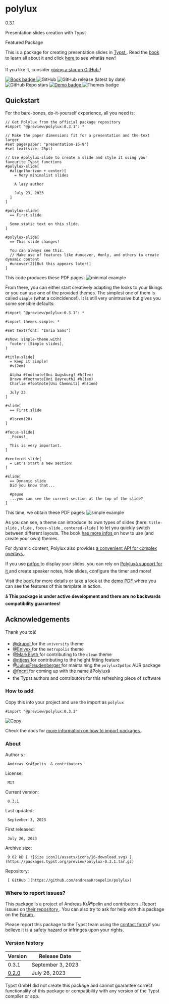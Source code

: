 #  polylux

0.3.1

Presentation slides creation with Typst

Featured  Package

This is a package for creating presentation slides in [ Typst
](https://typst.app/) . Read the [ book
](https://andreaskroepelin.github.io/polylux/book) to learn all about it and
click [ here ](https://andreaskroepelin.github.io/polylux/book/changelog.html)
to see whatâs new!

If you like it, consider [ giving a star on GitHub
](https://github.com/andreasKroepelin/polylux) !

[ ![Book badge](https://img.shields.io/badge/docs-book-green)
](https://andreaskroepelin.github.io/polylux/book)
![GitHub](https://img.shields.io/github/license/andreasKroepelin/polylux)
![GitHub release \(latest by
date\)](https://img.shields.io/github/v/release/andreasKroepelin/polylux)
![GitHub Repo
stars](https://img.shields.io/github/stars/andreasKroepelin/polylux) [ ![Demo
badge](https://img.shields.io/badge/demo-pdf-blue)
](https://github.com/andreasKroepelin/polylux/releases/latest/download/demo.pdf)
![Themes badge](https://img.shields.io/badge/themes-5-aqua)

##  Quickstart

For the bare-bones, do-it-yourself experience, all you need is:

    
    
    // Get Polylux from the official package repository
    #import "@preview/polylux:0.3.1": *
    
    // Make the paper dimensions fit for a presentation and the text larger
    #set page(paper: "presentation-16-9")
    #set text(size: 25pt)
    
    // Use #polylux-slide to create a slide and style it using your favourite Typst functions
    #polylux-slide[
      #align(horizon + center)[
        = Very minimalist slides
    
        A lazy author
    
        July 23, 2023
      ]
    ]
    
    #polylux-slide[
      == First slide
    
      Some static text on this slide.
    ]
    
    #polylux-slide[
      == This slide changes!
    
      You can always see this.
      // Make use of features like #uncover, #only, and others to create dynamic content
      #uncover(2)[But this appears later!]
    ]
    

This code produces these PDF pages: ![minimal
example](https://andreaskroepelin.github.io/polylux/book/minimal.png)

From there, you can either start creatively adapting the looks to your likings
or you can use one of the provided themes. The simplest one of them is called
` simple ` (what a coincidence!). It is still very unintrusive but gives you
some sensible defaults:

    
    
    #import "@preview/polylux:0.3.1": *
    
    #import themes.simple: *
    
    #set text(font: "Inria Sans")
    
    #show: simple-theme.with(
      footer: [Simple slides],
    )
    
    #title-slide[
      = Keep it simple!
      #v(2em)
    
      Alpha #footnote[Uni Augsburg] #h(1em)
      Bravo #footnote[Uni Bayreuth] #h(1em)
      Charlie #footnote[Uni Chemnitz] #h(1em)
    
      July 23
    ]
    
    #slide[
      == First slide
    
      #lorem(20)
    ]
    
    #focus-slide[
      _Focus!_
    
      This is very important.
    ]
    
    #centered-slide[
      = Let's start a new section!
    ]
    
    #slide[
      == Dynamic slide
      Did you know that...
    
      #pause
      ...you can see the current section at the top of the slide?
    ]
    

This time, we obtain these PDF pages: ![simple
example](https://andreaskroepelin.github.io/polylux/book/themes/gallery/simple.png)

As you can see, a theme can introduce its own types of slides (here: ` title-
slide ` , ` slide ` , ` focus-slide ` , ` centered-slide ` ) to let you
quickly switch between different layouts. The book [ has more infos
](https://andreaskroepelin.github.io/polylux/book/themes/themes.html) on how
to use (and create your own) themes.

For dynamic content, Polylux also provides [ a convenient API for complex
overlays
](https://andreaskroepelin.github.io/polylux/book/dynamic/dynamic.html) .

If you use [ pdfpc ](https://pdfpc.github.io/) to display your slides, you can
rely on [ Polyluxâ support for it
](https://andreaskroepelin.github.io/polylux/book/external/pdfpc.html) and
create speaker notes, hide slides, configure the timer and more!

Visit the [ book ](https://andreaskroepelin.github.io/polylux/book) for more
details or take a look at the [ demo PDF
](https://github.com/andreasKroepelin/polylux/releases/latest/download/demo.pdf)
where you can see the features of this template in action.

**â This package is under active development and there are no backwards
compatibility guarantees!**

##  Acknowledgements

Thank you toâ¦

  * [ @drupol ](https://github.com/drupol) for the ` university ` theme 
  * [ @Enivex ](https://github.com/Enivex) for the ` metropolis ` theme 
  * [ @MarkBlyth ](https://github.com/MarkBlyth) for contributing to the ` clean ` theme 
  * [ @ntjess ](https://github.com/ntjess) for contributing to the height fitting feature 
  * [ @JuliusFreudenberger ](https://github.com/JuliusFreudenberger) for maintaining the ` polylux2pdfpc ` AUR package 
  * [ @fncnt ](https://github.com/fncnt) for coming up with the name âPolyluxâ 
  * the Typst authors and contributors for this refreshing piece of software 

###  How to add

Copy this into your project and use the import as  ` polylux `

    
    
    #import "@preview/polylux:0.3.1"

![Copy](/assets/icons/16-copy.svg)

Check the docs for  [ more information on how to import packages
](https://typst.app/docs/reference/scripting/#packages) .

###  About

Author  s  :

     Andreas KrÃ¶pelin  & contributors 
License:

     MIT 
Current version:

     0.3.1 
Last updated:

     September 3, 2023 
First released:

     July 26, 2023 
Archive size:

     9.62 kB [ ![Size icon](/assets/icons/16-download.svg) ](https://packages.typst.org/preview/polylux-0.3.1.tar.gz)
Repository:

     [ GitHub ](https://github.com/andreasKroepelin/polylux)

###  Where to report issues?

This  package  is a project of  Andreas KrÃ¶pelin and contributors  .  Report
issues on  [ their repository ](https://github.com/andreasKroepelin/polylux) .
You can also try to ask for help with this  package  on the  [ Forum
](https://forum.typst.app) .

Please report this  package  to the Typst team using the  [ contact form
](https://typst.app/contact) if you believe it is a safety hazard or infringes
upon your rights.

###  Version history

Version  |  Release Date   
---|---  
0.3.1  |  September 3, 2023   
[ 0.2.0 ](https://typst.app/universe/package/polylux/0.2.0/) |  July 26, 2023   
  
Typst GmbH did not create this  package  and cannot guarantee correct
functionality of this  package  or compatibility with any version of the Typst
compiler or app.

